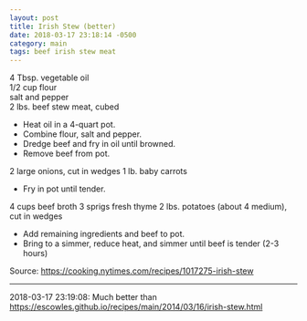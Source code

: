 ```yaml
---
layout: post
title: Irish Stew (better)
date: 2018-03-17 23:18:14 -0500
category: main
tags: beef irish stew meat
---
```

4 Tbsp. vegetable oil  
1/2 cup flour  
salt and pepper  
2 lbs. beef stew meat, cubed  
<ul>
 	<li>Heat oil in a 4-quart pot.</li>
 	<li>Combine flour, salt and pepper.</li>
 	<li>Dredge beef and fry in oil until browned.</li>
 	<li>Remove beef from pot.</li>
</ul>
2 large onions, cut in wedges  
1 lb. baby carrots  
<ul>
 	<li>Fry in pot until tender.</li>
</ul>
4 cups beef broth  
3 sprigs fresh thyme  
2 lbs. potatoes (about 4 medium), cut in wedges  
<ul>
 	<li>Add remaining ingredients and beef to pot.</li>
 	<li>Bring to a simmer, reduce heat, and simmer until beef is tender (2-3 hours)</li>
</ul>
Source: <a href="https://cooking.nytimes.com/recipes/1017275-irish-stew">https://cooking.nytimes.com/recipes/1017275-irish-stew</a>

---

2018-03-17 23:19:08: Much better than <https://escowles.github.io/recipes/main/2014/03/16/irish-stew.html>
